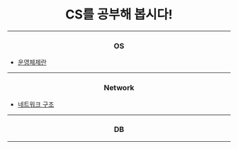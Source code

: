 # <center>CS를 공부해 봅시다!</center>
--------------------------------------
### <center>OS</center>
- [운영체제란](OS/운영체제란.md)
-----------------------
### <center>Network</center>
- [네트워크 구조](Network/네트워크%20구조.md)
-----------------------
### <center>DB</center>

-----------------------
